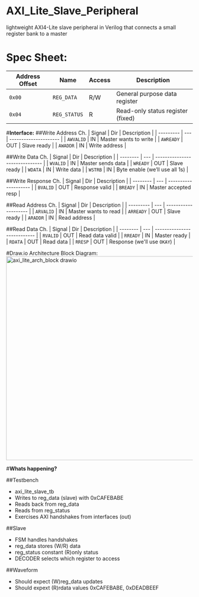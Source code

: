 # AXI_Lite_Slave_Peripheral
lightweight AXI4-Lite slave peripheral in Verilog that connects a small register bank to a master

# **Spec Sheet:**
| Address Offset | Name         | Access | Description                       |
| -------------- | ------------ | ------ | --------------------------------- |
| `0x00`         | `REG_DATA`   | R/W    | General purpose data register     |
| `0x04`         | `REG_STATUS` | R      | Read-only status register (fixed) |

#**Interface:**
##Write Address Ch.
| Signal    | Dir | Description           |
| --------- | --- | --------------------- |
| `AWVALID` | IN  | Master wants to write |
| `AWREADY` | OUT | Slave ready           |
| `AWADDR`  | IN  | Write address         |

##Write Data Ch.
| Signal   | Dir | Description                    |
| -------- | --- | ------------------------------ |
| `WVALID` | IN  | Master sends data              |
| `WREADY` | OUT | Slave ready                    |
| `WDATA`  | IN  | Write data                     |
| `WSTRB`  | IN  | Byte enable (we’ll use all 1s) |

##Write Response Ch.
| Signal   | Dir | Description          |
| -------- | --- | -------------------- |
| `BVALID` | OUT | Response valid       |
| `BREADY` | IN  | Master accepted resp |


##Read Address Ch.
| Signal    | Dir | Description          |
| --------- | --- | -------------------- |
| `ARVALID` | IN  | Master wants to read |
| `ARREADY` | OUT | Slave ready          |
| `ARADDR`  | IN  | Read address         |


##Read Data Ch.
| Signal   | Dir | Description                 |
| -------- | --- | --------------------------- |
| `RVALID` | OUT | Read data valid             |
| `RREADY` | IN  | Master ready                |
| `RDATA`  | OUT | Read data                   |
| `RRESP`  | OUT | Response (we'll use `OKAY`) |


#Draw.io Architecture Block Diagram:
<img width="956" height="551" alt="axi_lite_arch_block drawio" src="https://github.com/user-attachments/assets/25876089-048a-4d3e-88e0-7ea9f99a4e6f" />

#**Whats happening?**

##Testbench
  - axi_lite_slave_tb
  - Writes to reg_data (slave) with 0xCAFEBABE
  - Reads back from reg_data
  - Reads from reg_status
  - Exercises AXI handshakes from interfaces (out)

##Slave
  - FSM handles handshakes
  - reg_data stores (W/R) data
  - reg_status constant (R)only status
  - DECODER selects which register to access

##Waveform
  - Should expect (W)reg_data updates
  - Should expext (R)rdata values 0xCAFEBABE, 0xDEADBEEF


